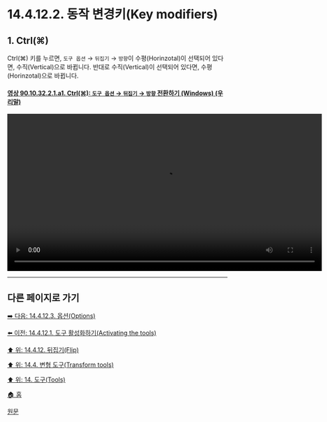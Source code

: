 # 14.4.12.2. 동작 변경키(Key modifiers)

<a id="14-04-12-02-s1"></a>

## 1. Ctrl(⌘)
Ctrl(⌘) 키를 누르면, `도구 옵션` → `뒤집기` → `방향`이 수평(Horinzotal)이 선택되어 있다면, 수직(Vertical)으로 바뀝니다. 반대로 수직(Vertical)이 선택되어 있다면, 수평(Horinzotal)으로 바뀝니다.

<a id="90-10-32-02-01-a1"></a>

#### [영상 90.10.32.2.1.a1. Ctrl(⌘): `도구 옵션` → `뒤집기` → `방향` 전환하기 (Windows) (우리말)](./90-10-32-02-01-toggle_direction.md#90-10-32-02-01-a1)
<video controls="controls" width="720" src="https://github.com/wonder13662/gimp/assets/15767104/4a1c3841-8f2d-4a38-a44b-1bd0974faaa9"></video>

***

## 다른 페이지로 가기

[➡️ 다음: 14.4.12.3. 옵션(Options)](./14-04-12-03-options.md)

[⬅️ 이전: 14.4.12.1. 도구 활성화하기(Activating the tools)](./14-04-12-01-activating_the_tool.md)

[⬆️ 위: 14.4.12. 뒤집기(Flip)](./14-04-12-00-flip.md)

[⬆️ 위: 14.4. 변형 도구(Transform tools)](./14-04-00-transform-tools.md)

[⬆️ 위: 14. 도구(Tools)](./14-00-tools.md)

[🏠 홈](./00-home.md)

[원문](https://docs.gimp.org/2.10/ko/gimp-tool-flip.html#idm16134)